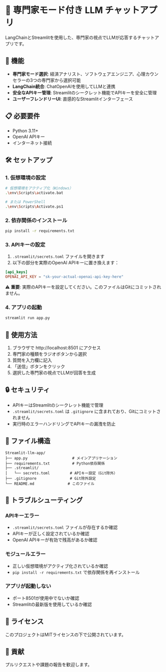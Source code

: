 # 🧠 専門家モード付き LLM チャットアプリ

LangChainとStreamlitを使用した、専門家の視点でLLMが応答するチャットアプリです。

## 🚀 機能

- **専門家モード選択**: 経済アナリスト、ソフトウェアエンジニア、心理カウンセラーの3つの専門家から選択可能
- **LangChain統合**: ChatOpenAIを使用してLLMと連携
- **安全なAPIキー管理**: Streamlitのシークレット機能でAPIキーを安全に管理
- **ユーザーフレンドリーUI**: 直感的なStreamlitインターフェース

## 📋 必要要件

- Python 3.11+
- OpenAI APIキー
- インターネット接続

## 🛠️ セットアップ

### 1. 仮想環境の設定

```bash
# 仮想環境をアクティブ化（Windows）
.\env\Scripts\activate.bat

# または PowerShell
.\env\Scripts\Activate.ps1
```

### 2. 依存関係のインストール

```bash
pip install -r requirements.txt
```

### 3. APIキーの設定

1. `.streamlit/secrets.toml` ファイルを開きます
2. 以下の部分を実際のOpenAI APIキーに置き換えます：

```toml
[api_keys]
OPENAI_API_KEY = "sk-your-actual-openai-api-key-here"
```

⚠️ **重要**: 実際のAPIキーを設定してください。このファイルはGitにコミットされません。

### 4. アプリの起動

```bash
streamlit run app.py
```

## 🎯 使用方法

1. ブラウザで http://localhost:8501 にアクセス
2. 専門家の種類をラジオボタンから選択
3. 質問を入力欄に記入
4. 「送信」ボタンをクリック
5. 選択した専門家の視点でLLMが回答を生成

## 🔒 セキュリティ

- APIキーはStreamlitのシークレット機能で管理
- `.streamlit/secrets.toml` は `.gitignore` に含まれており、Gitにコミットされません
- 実行時のエラーハンドリングでAPIキーの漏洩を防止

## 📁 ファイル構造

```
Streamlit-llm-app/
├── app.py                    # メインアプリケーション
├── requirements.txt          # Python依存関係
├── .streamlit/
│   └── secrets.toml         # APIキー設定（Git除外）
├── .gitignore               # Git除外設定
└── README.md               # このファイル
```

## 🐛 トラブルシューティング

### APIキーエラー
- `.streamlit/secrets.toml` ファイルが存在するか確認
- APIキーが正しく設定されているか確認
- OpenAI APIキーが有効で残高があるか確認

### モジュールエラー
- 正しい仮想環境がアクティブ化されているか確認
- `pip install -r requirements.txt` で依存関係を再インストール

### アプリが起動しない
- ポート8501が使用中でないか確認
- Streamlitの最新版を使用しているか確認

## 📝 ライセンス

このプロジェクトはMITライセンスの下で公開されています。

## 🤝 貢献

プルリクエストや課題の報告を歓迎します。